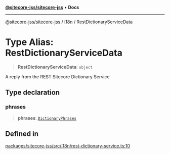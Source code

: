 [**@sitecore-jss/sitecore-jss**](../../README.md) • **Docs**

***

[@sitecore-jss/sitecore-jss](../../README.md) / [i18n](../README.md) / RestDictionaryServiceData

# Type Alias: RestDictionaryServiceData

> **RestDictionaryServiceData**: `object`

A reply from the REST Sitecore Dictionary Service

## Type declaration

### phrases

> **phrases**: [`DictionaryPhrases`](../interfaces/DictionaryPhrases.md)

## Defined in

[packages/sitecore-jss/src/i18n/rest-dictionary-service.ts:10](https://github.com/Sitecore/jss/blob/7ddd22dfa8f8d76cfb96e977ac1a0d48c3a13d89/packages/sitecore-jss/src/i18n/rest-dictionary-service.ts#L10)
